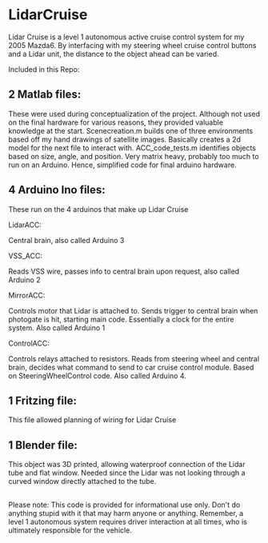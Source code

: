 # LidarCruise

Lidar Cruise is a level 1 autonomous active cruise control system for my 2005 Mazda6. By interfacing with my steering wheel cruise control buttons and a Lidar unit, the distance to the object ahead can be varied.

Included in this Repo:

## 2 Matlab files: 
These were used during conceptualization of the project. Although not used on the final hardware for various reasons, they provided valuable knowledge at the start. Scenecreation.m builds one of three environments based off my hand drawings of satellite images. Basically creates a 2d model for the next file to interact with. ACC_code_tests.m identifies objects based on size, angle, and position. Very matrix heavy, probably too much to run on an Arduino. Hence, simplified code for final arduino hardware.

## 4 Arduino Ino files:
These run on the 4 arduinos that make up Lidar Cruise

LidarACC:

Central brain, also called Arduino 3

VSS_ACC: 

Reads VSS wire, passes info to central brain upon request, also called Arduino 2

MirrorACC:

Controls motor that Lidar is attached to. Sends trigger to central brain when photogate is hit, starting main code. Essentially a clock for the entire system. Also called Arduino 1

ControlACC:

Controls relays attached to resistors. Reads from steering wheel and central brain, decides what command to send to car cruise control module. Based on SteeringWheelControl code. Also called Arduino 4.

## 1 Fritzing file: 
This file allowed planning of wiring for Lidar Cruise

## 1 Blender file: 
This object was 3D printed, allowing waterproof connection of the Lidar tube and flat window. Needed since the Lidar was not looking through a curved window directly attached to the tube. 

##

Please note: This code is provided for informational use only. Don't do anything stupid with it that may harm anyone or anything. Remember, a level 1 autonomous system requires driver interaction at all times, who is ultimately responsible for the vehicle.
